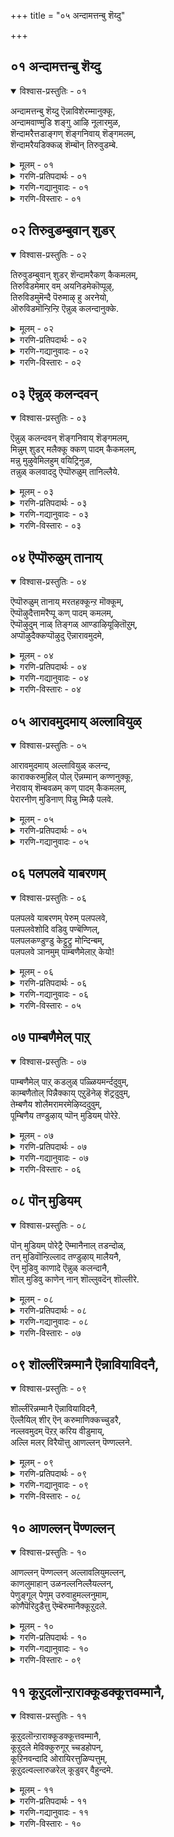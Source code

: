 +++
title = "०५ अन्दामत्तन्बु शॆय्दु"

+++


## ०१ अन्दामत्तन्बु शॆय्दु

<details open><summary>विश्वास-प्रस्तुतिः - ०१</summary>

अन्दामत्तन्बु शॆय्दु ऎन्नाविशेरम्मानुक्कू,  
अन्दामवाण्मुडि शङ्गु आऴि नूलारमुळ,  
शॆन्दामरैत्तडाङ्गण् शॆङ्गनिवाय् शॆङ्गमलम्,  
शॆन्दामरैयडिक्कळ् शॆम्बॊन् तिरुवुडम्बे.
</details>

<details><summary>मूलम् - ०१</summary>

अन्दामत्तन्बु शॆय्दु ऎन्नाविशेरम्मानुक्कू,  
अन्दामवाण्मुडि शङ्गु आऴि नूलारमुळ,  
शॆन्दामरैत्तडाङ्गण् शॆङ्गनिवाय् शॆङ्गमलम्,  
शॆन्दामरैयडिक्कळ् शॆम्बॊन् तिरुवुडम्बे.
</details>

<details><summary>गरणि-प्रतिपदार्थः - ०१</summary>

अम् दामत्तु = सुन्दरवाद लोकद, अन्बु = आशॆयन्नु, शॆय्दु = उण्टुमाडि, ऎन् आवि = नन्न आत्मदल्लि, शेर् = कूडिकॊण्डिरुव, अम्मानुक्कु = स्वामिगॆ, अम् = सॊबगिन, दामम् = हूविन मालॆय, वाल् = हॊळॆयुव, मुडि = तलॆयू, शङ्गु = शङ्क, आऴि = चक्र, नूल् = जनिवार, आरम् = हारवू, उळ = इवॆ, शॆम् तामरै = कॆन्दावरॆयन्तॆ, तड कण् = विशालवाद कण्, शॆम् कनिवाय् = कॆम्पगॆ हण्णिनन्तॆ बायि \(तुटि\), शॆम् कमलम् = कॆन्दावरॆयागिये इवॆ, शॆम् तामरै अडिक्कळ् = कॆन्दावरॆयन्तॆ पादगळु, शॆम् पॊन् = कॆम्पनॆय चिन्नदन्तॆ, तिरु = पवित्रवाद, उडम्बे = मैये. 
</details>

<details><summary>गरणि-गद्यानुवादः - ०१</summary>

सुन्दरवाद लोकद आशॆयन्नुण्टुमाडि, नन्न आत्मदल्लि कूडिकॊण्डिरुव स्वामिगॆ सॊबगिन हूविन मालॆय हॊळॆयुव तलॆयू, शङ्ख, चक्र, जनिवार, हारगळु इवॆ. कॆन्दावरॆयन्तॆ विशालवाद कण्णु, कॆम्पगॆ हण्णिनन्तॆ बायि \(तुटि\), कॆन्दावरॆये आगिवॆ. कॆन्दावरॆयन्तॆ पादगळु. कॆम्पुचिन्नदन्तॆ पवित्रवाद देह इवॆ. 
</details>

<details><summary>गरणि-विस्तारः - ०१</summary>

भक्तनु भगवन्तनल्लि नडॆसुव पूर्णशरणागतिय बगॆयन्नु हिन्दिन तिरुवाय् मॊऴियल्लि सूचिसलायितु. ई तिरुवाय् मॊऴि भगवन्तन दिव्यसुन्दरमूर्तिय वर्णनॆयिन्द प्रारम्भवागुत्तदॆ. 

’सुन्दरवादलोक’ वॆन्दरॆ परमपदवे. अल्लिरुववरिगॆ याव बगॆय कीळु आशॆगळू, आतङ्काळू इल्ल. शाश्वतवागि परमानन्दवन्नु सूरॆगॊळ्ळुत्ता बाळुवुदॊन्दे कॆलस. जॊतॆगॆ, भगवन्तन निकट सेवॆयल्लि तॊडगिरुवुदु. 

अमरत्ववन्नु पडॆदु परमपददल्लि बाळुवुदक्कॆ भगवन्तन कृपाकटाक्षवॊदगि बरबेकु. इदक्कॆ पुरुषकारळाद श्रीदेविय अनुग्रहवू बेकु. भक्तन परवागि आकॆय पुरुषकारवू आगबेकु. इवॆल्लवू भक्तनु बयसबहुदाद आशॆये\! 

ई हिरिय बयकॆयू सुलभवागि उण्टागदु. भगवत्प्रेरणॆय हॊरतु अदु साध्यविल्ल. ऎन्दरॆ, भगवन्तनु सामान्यमानवन्नू, अवनु तन्नन्नु कूडिकॊळ्ळबेकॆम्ब आशॆयन्नु हुट्टिसबेकु. ई बगॆय आशॆयुण्टाद बळिक, भक्तनिगॆ हॆच्चिन ऒत्तासॆकॊडुवुदक्कागिये, स्वामियु अवन अन्तरङ्गवन्नु प्रवेशिसि, अवनन्नु प्रोत्साहिसुत्ता, अवनिगॆ मार्गदर्शकनागि, अवन कर्मसाक्षियागिरुवुदु भगवन्तन अपारकृपॆयॆ\! 

आळ्वाररु हेळुत्तारॆ- ननगॆ परमपदद बाळ्वॆय आशॆयन्नुण्टुमाडि, नन्न आत्मदल्लि कूडिकॊण्डु, ननगॆ मार्गदर्शकनागिरुववनु भगवन्तने\! \(नन्न स्वामिये\!\) अवन तिरुमुडियल्लि सुन्दरवाद तुलसिय मालॆयिदॆ. कैगळल्लि शङ्खचक्रगळिवॆ. ऎदॆयल्लि जनिवारवू हारवू इवॆ. अवन कण्णुगळु कॆन्दावरॆय ऎसळिनन्तॆ विशालवागि सॊबगिनिन्द कूडिवॆ. कॆम्पगॆ कळित तॊण्डॆय हण्णिनन्तॆ माधुर्यपूर्णवागि तुटिगळिवॆ. कॆन्दावरॆयन्तॆ बायिमधुवन्नु उक्किसिहरिसुत्तदॆ. तिरुवडिगळादरो कॆन्दावरॆयन्तॆये अन्दवागि, कोमलवागि मृदुवागिवॆ देहवु कॆम्पुचिन्नदन्तॆ हॊळॆहॊळॆयुत्ता अत्याकर्षकवागिदॆ.
</details>

## ०२ तिरुवुडम्बुवान् शुडर्

<details open><summary>विश्वास-प्रस्तुतिः - ०२</summary>

तिरुवुडम्बुवान् शुडर् शॆन्दामरैकण् कैकमलम्,  
तिरुविडमेमार् वम् अयनिडमेकॊप्पूऴ्,  
तिरुविडमुमॆन्दै पॆरुमाऴ् हु अरनेयो,  
ऒरुविडमॊन्ऱिन्ऱि ऎन्नुळ् कलन्दानुक्के.
</details>

<details><summary>मूलम् - ०२</summary>

तिरुवुडम्बुवान् शुडर् शॆन्दामरैकण् कैकमलम्,  
तिरुविडमेमार् वम् अयनिडमेकॊप्पूऴ्,  
तिरुविडमुमॆन्दै पॆरुमाऴ् हु अरनेयो,  
ऒरुविडमॊन्ऱिन्ऱि ऎन्नुळ् कलन्दानुक्के.
</details>

<details><summary>गरणि-प्रतिपदार्थः - ०२</summary>

तिरु उडम्बु = पवित्रवाद देहवु, वान् = परमसुन्दरवाद, शुडर् = तेजस्सु, शॆम् तामरै कण् = कॆन्दावरॆयन्तॆ कण्णु, कैकमलम् = कैगळु कमलदहूविनन्तॆ, तिरु = श्रीदेविय, इडमे = स्थळवॆम्बुदे \(वसस्थळवॆम्बुदे\), मार् वम् = ऎदॆ, अयन् = अजन \(ब्रह्मन\), इडमे = वासस्थळवे, कॊप्पूऴ् = हॊक्कळु, तिरु इडमुम् = पवित्रवाद ऎडभागवु, ऎन्दैपॆरुमा = नन्न स्वामिगॆ, अरनेयो = हरने अल्लवे? ऒरुवु= नीगबहुदाद, इडम् = स्थळवु, ऒन्ऱु इन्ऱि = ऒन्दू इल्लदॆ \(इल्लद हागॆ\), ऎन् उळ् कलन्दानुक्के = नन्न अन्तरङ्गदल्लि कूडिकॊण्डवनिगे. 
</details>

<details><summary>गरणि-गद्यानुवादः - ०२</summary>

बिट्टकॊडबहुदाद स्थळवॊन्दू इल्लद हागॆ नन्न अन्तरङ्गदल्लि कूडिकॊण्डिरुववनिगॆ पवित्रदेहवु परमसुन्दरवाद तेजस्सु. कण्णुकॆन्दावरॆ, कैकमल, ऎदॆये श्रीदेविय वासस्थळ. हॊक्कळु अजन \(ब्रह्मन\) वासस्थळ. पवित्रवाद ऎडभागवु नन्न स्वामिगॆ हरनु अल्लवे? 
</details>

<details><summary>गरणि-विस्तारः - ०२</summary>

आळ्वाररु हेळुत्तारॆ- नन्न स्वामियु यावॊन्दु स्थळवू इल्लद हागॆ, याव स्थळवन्नू बिट्टुकॊडद हागॆ, ऎल्लॆल्लू तुम्बिकॊण्डिद्दानॆ. पवित्रवाद अवन देहवॆल्ल परमसुन्दरवाद तेजस्सिनिन्द प्रकाशिसुत्तदॆ. कॆन्दावरॆयन्तॆ अवन कण्णुगळु विशालवागि आकर्षकवागिवॆ. कमलद हागॆये कोमलवागि, मृदुवागि, सुन्दरवागि, कॆम्पगॆ, अवन कैगळिवॆ. दयास्वरूपिये आगिरुव श्रीदेवियन्नु अवन वक्षस्थळदल्लिरिसिकॊण्डिद्दानॆ. अवन नाभियल्लि चतुर्मुखनाद ब्रह्मनु वासमाडुत्तानॆ. पवित्रवाद अवन ऎडभागवन्ने हरनिगॆ कॊट्टुबिट्टिद्दानॆ. हीगॆ सृष्टि लयकर्तरन्नू सकलैश्वर्यप्रदॆयाद दयास्वरूपियन्नू कूडिकॊण्डु स्वामियु नन्न अन्तरङ्गदल्लि नॆलॆगॊण्डिद्दानॆ\! अदल्लवे नन्न हिरिय भाग्य\!
</details>

## ०३ ऎन्नुळ् कलन्दवन्

<details open><summary>विश्वास-प्रस्तुतिः - ०३</summary>

ऎन्नुळ् कलन्दवन् शॆङ्गनिवाय् शॆङ्गमलम्,  
मिन्नुम् शुडर् मलैक्कू क्कण् पादम् कैकमलम्,  
मन्नु मुऴुवेमिलहुम् वयिट्रिनुळ,  
तन्नुळ् कलवाददु ऎप्पॊरुळुम् तानिल्लैये.
</details>

<details><summary>मूलम् - ०३</summary>

ऎन्नुळ् कलन्दवन् शॆङ्गनिवाय् शॆङ्गमलम्,  
मिन्नुम् शुडर् मलैक्कू क्कण् पादम् कैकमलम्,  
मन्नु मुऴुवेमिलहुम् वयिट्रिनुळ,  
तन्नुळ् कलवाददु ऎप्पॊरुळुम् तानिल्लैये.
</details>

<details><summary>गरणि-प्रतिपदार्थः - ०३</summary>

ऎन्नुळ् = नन्न अन्तरङ्गदल्लि, कलन्दवन् = कलॆतुकॊण्डवन, शॆम् कनि वाय् = कॆम्पगॆ हण्णिनन्तॆ बायि \(तुटिगळु\), शॆम्कमलम् = कॆन्दावरॆयन्तॆ \(अरळिरुवुदु\), मिन्नुम् = प्रकाशिसुव \(मिञ्चुव\), शुडर् = तेजस्सिन, मलैक्कू = बॆट्टक्कॆ, कण्, पादम्, कै, कमलम् = कण्णुगळु, पादगळू, कैगळु, कमलदन्तॆ, मन्नु = स्थिरवाद \(शाश्वतवाद\), मुऴु = पूर्णवाद, एऴु उलहुम्= एळु लोकगळन्नू, वयिट्रिन् = हॊट्टॆयल्लि, उळ = उळ्ळवनाद, तन्नुळ् = अवनल्लि, कलवादद = सेरद्दु, ऎप्पॊरुळुम् = यावॊन्दु वस्तुवू, तान् इल्लैये = इल्लवे इल्ल. 
</details>

<details><summary>गरणि-गद्यानुवादः - ०३</summary>

नन्न अन्तरङ्गदल्लि कलॆतुकॊण्डिरुववन बायि \(तुटिगळु\) कॆम्पगॆ हण्णिनन्तॆ इवॆ. कॆन्दावरॆयन्तॆ अरळिरुवुदु. मिञ्चुव\(हॊळॆयुव\) तेजस्सिन बॆट्टक्कॆ कण्णुगळू, पादगळू, कैगळू कमलदन्तॆ इवॆ. स्थिरवाद एळु लोकगळन्नु पूर्तियागि तन्न हॊट्टॆयल्लिट्टुकॊण्ड अवनल्लि कूडिकॊण्डिरद \(सेरदिरुव\) वस्तुवॆम्बुदु इल्लवे इल्ल. 
</details>

<details><summary>गरणि-विस्तारः - ०३</summary>

आळ्वाररु हेळुत्तारॆ- तानु सृष्टिसिरुव ऒन्दॊन्दु वस्तुविनल्लू भगवन्तनु नॆलसिद्दानॆ. सकलवस्तुगळू अवनल्लि सेरिकॊण्डिवॆ. अवनल्लि कलॆतुकॊण्डिरद वस्तु इल्लवे इल्ल. अवन हिरिमॆयन्नेनॆन्नोण\! सकलसौभाग्यगळ ऒडतियाद श्रीदेविगू, सकलवन्नू लयगॊळिसुव हरनिगू स्वामियु तन्न देहदल्लि ऎडॆकॊट्टिद्दानॆ. एळुलोकगळन्नू अवनु तन्न हॊट्टॆयल्ले इट्टुकॊण्डिद्दानॆ. अवन सौन्दर्यवो साटियिल्लद्दु- कळित तॊण्डॆय हण्णिनन्तॆ कॆम्पगॆ माधुर्यदिन्द तुम्बि मॆरॆयुव तुटिगळु. मुगुळ्नगॆयिन्द कूडिद बायि कॆन्दावरॆयन्तॆ अरळि शोभिसुत्तदॆ. मिञ्चिनिन्द हॊळॆयुव बॆट्टदन्तॆ देह. कमलदन्तॆ विशालवू सुन्दरवू आद कण्णुगळु. कैगळु पादगळू कमलदन्तॆये कोमलवागियू सॊबगिनिन्द आकर्षकवागियू इवॆ.
</details>

## ०४ ऎप्पॊरुळुम् तानाय्

<details open><summary>विश्वास-प्रस्तुतिः - ०४</summary>

ऎप्पॊरुळुम् तानाय् मरतहक्कून्ऱ मॊक्कूम्,  
ऎप्पॊऴुदैत्तामरैप्पू कण् पादम् कमलम्,  
ऎप्पॊऴुदुम् नाळ् तिङ्गळ् आण्डाऴियूऴितॊऱुम्,  
अप्पॊऴुदैक्कप्पॊऴुदु ऎन्नारावमुदमे,
</details>

<details><summary>मूलम् - ०४</summary>

ऎप्पॊरुळुम् तानाय् मरतहक्कून्ऱ मॊक्कूम्,  
ऎप्पॊऴुदैत्तामरैप्पू कण् पादम् कमलम्,  
ऎप्पॊऴुदुम् नाळ् तिङ्गळ् आण्डाऴियूऴितॊऱुम्,  
अप्पॊऴुदैक्कप्पॊऴुदु ऎन्नारावमुदमे,
</details>

<details><summary>गरणि-प्रतिपदार्थः - ०४</summary>

ऎप्पॊरुळुम् = ऎल्ला वस्तुगळू, तान् आय् = ताने आगिद्दानॆ, मरतहम् कुन्ऱम् = मरकत रत्नद बॆट्टवन्नु, ऒक्कुम् = होलुत्तानॆ, अप्पॊऴुदै = आगले अरळिरुव, तामरैप्पू = तावरॆहूविनन्तॆ, कण् = कण्णुळ्ळवनु, पादम् = पादगळु, कमलम् = कमलदन्तॆ \(कोमलवागि\) इवॆ, ऎप्पॊऴुदुम् = ऎल्ला कालगळल्लियू, नाळ् = दिनगळल्लियू, तिङ्गळ् = तिङ्गळुगळल्लियू, आण्डु = वर्षगळल्लियू, ऊऴिऊऴितॊऱुम् = युगयुगगळल्लियू, अप्पॊऴुदैक्कु अप्पॊऴुदु = आयाकालक्कॆल्लवू, ऎन् = नन्न, आरा अमुदे = तृप्तियागद अमृतवे. 
</details>

<details><summary>गरणि-गद्यानुवादः - ०४</summary>

ऎल्ला वस्तुगळु ताने आगिद्दानॆ. मरकतरत्नद बॆट्टवन्नु होलुत्तानॆ. आगले अरळिरुव तावरॆय हूविनन्तॆ अवन कण्णुगळिवॆ. पादगळु कमलदन्तॆ कोमलवागिवॆ. ऎल्ला हॊत्तुगळल्लियू, दिनगळल्लियू, तिङ्गळुगळल्लियू, वर्षगळल्लियू, युगयुगगळल्लियू \(युग कल्पगळल्लियू\) आ ऎल्ल कालक्कू ननगॆ तृप्तितारद अमृतवे आगिद्दानॆ. 
</details>

<details><summary>गरणि-विस्तारः - ०४</summary>

आळ्वाररु हेळुत्तारॆ- भगवन्तनु ऎल्ला वस्तुगळल्लियू नॆलसिरुव हागॆये, ताने ऎल्ला वस्तुगळुआगि शोभिसुत्तानॆ. बॆलॆकट्टुवुदक्कॆ असाध्यवाद अनर्घरत्नद बॆट्टद हागॆ प्रकाशिसुत्ता आकर्षकनागिद्दानॆ. आग तानॆ अरळुत्तिरुव कॆन्दावरॆयन्तॆ स्वच्छवागि, विशालवागि, आकर्षक सुन्दरवागि अवन कण्णुगळिवॆ. अवन पादगळु कमलदन्तॆ कोमलवागिवॆ. घळिगॆ, दिन, तिङ्गळु, वर्ष, युग, कल्पगळॆन्नदन्तॆ ऎल्ल कालक्कू अवनु शाश्वावागिरतक्कवनु. ऎष्टॆष्टु रीतियल्लि नानु सविदु अनुभविसिदरू सह ननगॆ तृप्तियागदन्थ अमृतवे अवनागिद्दानॆ.
</details>

## ०५ आरावमुदमाय् अल्लावियुळ्

<details open><summary>विश्वास-प्रस्तुतिः - ०५</summary>

आरावमुदमाय् अल्लावियुळ् कलन्द,  
काराक्करुमुहिल् पोल् ऎन्नम्मान् कण्णनुक्कू,  
नेरावाय् शॆम्बवळम् कण् पादम् कैकमलम्,  
पेरारनीण् मुडिनाण् पिन्नु म्मिऴै पलवे.
</details>

<details><summary>मूलम् - ०५</summary>

आरावमुदमाय् अल्लावियुळ् कलन्द,  
काराक्करुमुहिल् पोल् ऎन्नम्मान् कण्णनुक्कू,  
नेरावाय् शॆम्बवळम् कण् पादम् कैकमलम्,  
पेरारनीण् मुडिनाण् पिन्नु म्मिऴै पलवे.
</details>

<details><summary>गरणि-प्रतिपदार्थः - ०५</summary>

आरा = तृप्तितारद \(तणियदन्थ\), अमुदम् आय् = अमृतवागि, अल् = कत्तलॆय, आवि = आत्मद, उळ् = ऒळगॆ, कलन्द = कूडिकॊण्ड, कार् = मळॆ, \(नीरावि\), आर् = तुम्बिरुव, करु मुहिल् पोल् = कप्पु मोडद हागॆ इरुव, ऎन् अम्मान् = नन्न स्वामियाद, कण्ननुक्कू = आकर्षकनिगॆ \(कृष्णनिगॆ\), शॆम् पवळम् = कॆम्पनॆय हवळवु, वाय् = तुटिगळिगॆ, नेरा = साटियागलारदु, कमलम् = कमलद हूवु, कण्, पादम्, कै = कण्णु, पाद, कैगळिगॆ \(नेरा = साटियागदु\), पेर् आरम् = दॊड्ड हारवू, ऎत्तरवाद किरीटवू, उडिदारवू, इन्नू आभरणगळु हेरळवागिये इवॆ. 
</details>

<details><summary>गरणि-गद्यानुवादः - ०५</summary>

आळ्वाररु हेळुत्तारॆ- नन्न ऒडॆयनागिरुव भगवन्तन बायि \(तुटिगळु\) कळित तॊण्डेहण्णिनन्तिदॆ, ऎन्दू कण्णु, कै, पादगळु कमलदन्तिदॆ ऎन्दु मुन्तागि हेळिदॆनल्लवे? सृष्टिय याव वस्तुविनिन्दलू नन्न स्वामिय अवयवगळिगॆ होलिसि अरितुकॊळ्ळलु साध्यवे इल्ल. बलु उत्कृष्टवाद कॆम्पु हवळक्कॆ अवन तुटिगळन्नु होलिसलादीते? कै, पाद, कण्णुगळु, कमलक्किन्तलू ऎष्टो पालु हॆच्चु सुन्दरॆ\! इष्टे अल्लदॆ, स्वामियु दॊड्डदाद हारदिन्दलू, ऎत्तरवाद किरीटदिन्दलू, सॊगसाद उडिदारदिन्दलू, इन्नू नाना दिव्याभरणगळिन्दलू अलङ्करिसिकॊण्डिद्दानॆ. इन्थ अपरूपसुन्दरनागि कार्मुगिलिनन्तॆ परम उदारियागि इरुव स्वामियु अज्ञानवॆम्ब कत्तलॆयिन्द तुम्बिद नन्न आत्मद ऒळगडॆ सेरिकॊण्डु, अदरल्लि ज्ञानवन्नु तुम्बिबॆळगिसुत्तिरुवनल्ल\! अवन उपकारवन्नु एनॆन्दु वर्णिसलि?
</details>

## ०६ पलपलवे याबरणम्

<details open><summary>विश्वास-प्रस्तुतिः - ०६</summary>

पलपलवे याबरणम् पेरुम् पलपलवे,  
पलपलवेशोदि वडिवु पण्बॆण्णिल्,  
पलपलकण्डुण्डु केट्टुट्रु मोन्दिन्बम्,  
पलपलवे ञानमुम् पाम्बणैमेलाऱ् केयो\!
</details>

<details><summary>मूलम् - ०६</summary>

पलपलवे याबरणम् पेरुम् पलपलवे,  
पलपलवेशोदि वडिवु पण्बॆण्णिल्,  
पलपलकण्डुण्डु केट्टुट्रु मोन्दिन्बम्,  
पलपलवे ञानमुम् पाम्बणैमेलाऱ् केयो\!
</details>

<details><summary>गरणि-प्रतिपदार्थः - ०६</summary>

पलपलवे = हलवारु बगॆय, आचरणम् = आभरणगळु, पेरुम् = हॆसरुगळू, पलपलवे = नानाबगॆयवे, पलपलवे =नानाविधवाद, शोदि = प्रकाशवुळ्ळ, वडिवु = रूपगळू, पण्भु = गुणगळू \(स्वभावगळू\), ऎण्णिल् = योचिसिदरॆ \(ऎणिकॆ माडिदरॆ\), पलपल= अनेक विधवागि, कण्डु = नोडि, उण्डु = रुचिनोडि \(अनुभविसि\), केट्टु= केळि, उट्रु = नडॆसि, मोन्दु = मूसिनोडि, इन्बम् = सुखवन्नू, पलपलवे = अनेक \(विविध\) रीतियल्लि, ञानमुम् = ज्ञानवन्नू, \(उण्टुमाडुव\), पाम्बु अणै मेलाऱ् के = हाविन हासुगॆय मेलिरुववनिगे. 
</details>

<details><summary>गरणि-गद्यानुवादः - ०६</summary>

हाविन हासुगॆय मेलिरुववनिगॆ विधविधवाद आभरणगळिवॆ, हॆसरुगळिवॆ- विधविधवाद प्रकाशगळिन्द कूडिद रूपगळु गुणस्वभावगळु इवॆ. योचिसि ऎणिसि नोडिदरॆ, विविध रीतियल्लि नोडि, रुचिनोडि \(अनुभविसि\), केळि, माडि \(नडॆसि\), मूसिनोडि सुखवन्नू, ज्ञानवन्नू पडॆयुवन्थाद्दु आगिदॆ. 
</details>

<details><summary>गरणि-विस्तारः - ०५</summary>

आळ्वाररु हेळुत्तारॆ- नन्नॊडनॆ कूडिकॊण्डिरुव स्वामिगॆ ऎष्टु विधवाद आभरणगळ अलङ्कार\! अवन रूपगळो अदॆष्टु विध\! हागॆये अवन गुणस्वभावगळु इष्टे ऎन्दु ऎणिकॆ माडि तिळियलु साध्यविदॆये? अवनु तोरि बॆळगुव अपरूपवू चित्रविचित्रवू आद दिव्यप्रकाशवू अदॆष्टु बगॆयो\! इन्थ दिव्याकर्षकनाद स्वामियु शेषनन्नु तन्न हासुगॆयागि माडिकॊण्डिद्दानॆ. आ सर्वेश्वरने नन्नॊडनॆ ऎल्ल विधदल्लू कूडिकॊण्डिद्दानल्ल\! अवन विविधरूपगळन्नू, गुणस्वभावगळन्नू, नानाबगॆय आश्चर्याद्भुतकार्यगळन्नू नन्न पञ्चेन्द्रियगळ मूलक नानु अनुभविसुत्तिद्देनॆ. ऎल्ल रीतियल्लू सुखसन्तोषगळन्नु पडॆदु आनन्दिसुत्तिद्देनॆ. भगवद्विषयदल्लि ननगॆ ज्ञानवू उण्टागिदॆ. इदॆष्टु भगवत्कृपॆये अल्लवे?
</details>

## ०७ पाम्बणैमेल् पाऱ्

<details open><summary>विश्वास-प्रस्तुतिः - ०७</summary>

पाम्बणैमेल् पाऱ् कडलुळ् पळ्ळियमर्न्ददुवुम्,  
काम्बणैतोल् पिन्नैक्काय् एऱुडॆनेऴ् शॆट्रदुवुम्,  
तेम्बणैय शोलैमरामरमेऴिय्ददुवुम्,  
पूम्बिणैय तण्डुऴाय् प्पॊन् मुडियम् पोरेऱे.
</details>

<details><summary>मूलम् - ०७</summary>

पाम्बणैमेल् पाऱ् कडलुळ् पळ्ळियमर्न्ददुवुम्,  
काम्बणैतोल् पिन्नैक्काय् एऱुडॆनेऴ् शॆट्रदुवुम्,  
तेम्बणैय शोलैमरामरमेऴिय्ददुवुम्,  
पूम्बिणैय तण्डुऴाय् प्पॊन् मुडियम् पोरेऱे.
</details>

<details><summary>गरणि-प्रतिपदार्थः - ०७</summary>

पाम्बु अणै मेल् = सर्पद हासुगॆय मेलॆ. पाल् कडलुळ् = पाल्गडलल्लि, पळ्ळि अमर्न्ददुवुम् = पवडिसिरुवुदू, काम्बु अणै तोळ् = बॆत्तद हागिरुव तोळिन, पिन्नैक्कू आय् = नप्पिन्नैदेविगागि, एऴ् एऱु = एळु वृषभगळन्नु, उडन् = ऒट्टिगॆ, शॆट्रदुवुम् = कॊन्दु हाकिद्दू, तेन् = जेनुतुम्बिद, पणैय = दट्टवाद, शोलै = तोपिन, मरामरम् = एळु ताळॆय मरगळन्नु, ऎय्ददुवुम् = बाणप्रयोग माडिद्दू \(हॊडॆदद्दू\), पू पिणैय = हूतुम्बिरुव \(सॊबगु तुम्बिरुव\), तण् = तम्पाद, तुऴाय् = तुलसिय, पॊन् मुडि = सिरिमुडिय, अम् = सुन्दरवाद, पोर् एऱे = \(परम\) समर्थनाद \(होराडबल्ल\) वृषभने. 
</details>

<details><summary>गरणि-गद्यानुवादः - ०७</summary>

सर्पद हासुगॆय मेलॆ, पाल्गडलल्लि पवडिसिरुवुदू, बॆत्तद हाइरुव तोळिन नप्पिन्नैदेविगागि एळुगूळिगळन्नु ऒट्टिगॆ सायिसिद्दू, जेनु तुम्बिद दट्टवाद तोपिन एळु ताळॆय मरगळन्नु हॊडॆदद्दू, सॊबगुतुम्बिरुव तम्पाद तुलसिय सिरिमुडिय सुन्दरवाद परमसमर्थनाद वृषभने.
</details>

<details><summary>गरणि-विस्तारः - ०६</summary>

“एऱुडनेळ् शॆट्रदुवुम्” – श्रीकृष्णावतारद ऒन्दु प्रसङ्ग इदु. यशोदॆगॆ तम्मनॊब्ब – कुम्भनॆम्बवनु. अवनिगॆ मगळॊब्बळु – नप्पिन्नैदेवि ऎम्बवळु. नीळादेविय अंशदिन्द हुट्टिदवळु. कुम्भनु अवळिगागि ऒन्दु फण हूडिदनु. अवनु साकि कॊब्बिसिद्द एळु गूळिगळन्नु यारॊब्बर सहायवू इल्लदन्तॆ, ऒण्टियागि हिडिदु पळगिसुववनिगॆ तन्न मगळाद नप्पिन्नैदेवियन्नु कॊट्टु मदुवॆ माडिकॊडुवॆनॆम्बुदे आ फण\! श्रीकृष्णनु ई कॆलसवन्नु साधिसि, नप्पिन्नैदेविय कैहिडिदनु. इदु इल्लिय कथॆ.

“मरामरमॆय्ददुवुम्” – इदु श्रीरामावतारद ऒन्दु प्रसङ्ग. सीतादेवियन्नु कळॆदुकॊण्डु किष्किन्धॆगॆ बन्दाग, हनुमन्तन सहायदिन्द सुग्रीवन सख्यवन्नु गळिसुवागि, श्रीरामनु नडॆसिद ऒन्दु साहस इदु. तोपिनल्लि बेरॆ बेरॆ कडॆगळल्लि एळु ताळॆय मरगळु बॆळॆदिद्दवु. श्रीरामनु ऒन्दे बाणवन्नु प्रयोगिसि, आ एळु ताळॆय मरगळन्नू रन्ध्रगॊळिसिदनु. 

आळ्वाररु हेळुत्तारॆ- पाल्गडलल्लि शेषशयननागि पवडिसिरुववनू सर्वेश्वरनाद भगवन्तने, श्रीकृष्णनागि अवतरिसि, नप्पिन्नैदेविय कैहिडियुवुदक्कागि, कॊब्बिद एळुगूळिगळन्नु तानॊब्बने हिडिदु पळगिसिदवनू अवने. दट्टवाद तोपिनहागॆ बॆळॆद एळु ताळॆय मरगळन्नू ऒन्दे अम्बिनिन्द टॊळिमाडिद श्रीरामनूअवने. दुष्टराद ऎदुराळिगळु ऎष्टे बलिष्ठरादरू अवरॊन्दिगॆ दट्टवागि होराडबल्ल परमसमर्थनू, सॊबगिनिन्द कूडिदु परिमळ तुम्बिद तुलसिय हारवन्नु \(दण्डॆयन्नु\) तलॆयल्लि मुडिदिरुव दिव्यसुन्दरमूर्तियागिरुववनू आ स्वामिये.
</details>

## ०८ पॊन् मुडियम्

<details open><summary>विश्वास-प्रस्तुतिः - ०८</summary>

पॊन् मुडियम् पोरेट्रै ऎम्मानैनाल् तडन्दोळ्,  
तन् मुडिवॊन्ऱिल्लाद तण्डुऴाय् मालैयनै,  
ऎन् मुडिवु काणादे ऎन्नुळ् कलन्दानै,  
शॊल् मुडिवु काणेन् नान् शॊल्लुवदॆन् शॊल्लीरे.
</details>

<details><summary>मूलम् - ०८</summary>

पॊन् मुडियम् पोरेट्रै ऎम्मानैनाल् तडन्दोळ्,  
तन् मुडिवॊन्ऱिल्लाद तण्डुऴाय् मालैयनै,  
ऎन् मुडिवु काणादे ऎन्नुळ् कलन्दानै,  
शॊल् मुडिवु काणेन् नान् शॊल्लुवदॆन् शॊल्लीरे.
</details>

<details><summary>गरणि-प्रतिपदार्थः - ०८</summary>

पॊन् मुडि = रत्नमय किरीटवन्नु धरिसिरुव, अम् = दिव्यसुन्दरनाद, पोर् एट्रै = समर्थनाद वृषभदन्थवनन्नु, ऎम्मानै = नन्न स्वामियन्नु, नाल् तड तोळ् = नाल्कु दीर्घवाद तोळुगळुळ्ळवनन्नु, तन् मुडिवु ऒन्ऱु इल्लाद = तनगॆ याव बगॆयल्लू मितियिल्लदवनन्नु, तण् तुऴाय् मालैयनै = तम्पाद तुलसिय हारवन्नु धरिसिरुववनन्नु, ऎन् = नन्न, मुडिवु = पूर्णतॆयन्नु \(कॊरतॆयन्नु\), काणादे = लक्षिसदॆ, ऎन्नुळ् = नन्न अन्तरङ्गदल्लि, कलन्दानै = कलॆतुकॊण्डवनन्नु, कुरितु, शॊल् = हेळलु,\(मातुगळु\), मुडिवु = कॊनॆयन्नु, काणेन् नान् = नानु काणॆनल्ल, शॊल्लुवदु ऎन् = हेळुवुदु एनन्नु? शॊल्लीरे = नीवु हेळिरि\! 
</details>

<details><summary>गरणि-गद्यानुवादः - ०८</summary>

रत्नमयवाद किरीटवन्नु धरिसिरुव दिव्यसुन्दरनाद समर्थवृषभदन्थवनन्नु, नन्न ऒडॆयनन्नु, दीर्घवाद नाल्कु तोळुगळुळ्ळवनन्नु, तनगॆ याव बगॆय मितियू इल्लदवनन्नु, तम्पाद तुलसिअय् हारवन्नु धरिसिरुववनन्नु, नन्न पूर्णतॆयन्नु \(कॊरतॆगळन्नु\) गमनिसिदन्तॆ नन्न अन्तरङ्गदल्लि कलॆतुकॊण्डवनन्नु, कुरितु हेळलु \(मातुगळ\) कॊनॆयन्ने नानु काणॆनल्ल\! हेळुवुदु एनन्नु? नीवु हेळिरि? 
</details>

<details><summary>गरणि-विस्तारः - ०७</summary>

आळ्वाररु हेळुत्तारॆ- नन्न स्वामियाद भगवन्तन दिव्यसौन्दर्यवन्नू, अद्वितीय सामर्थ्यवन्नू, परमोपकारवन्नू वर्णिसुवुदु ताने हेगॆ? सुवर्णमयवाद हॊळॆयुव किरीटवन्नु अवनु धरिसिद्दानॆ. ऎन्दॆन्दिगू बाडदॆ इरुव परिमळपूर्णवाद तुलसिय हारवन्नु मुडिदिद्दानॆ. दीर्घवाद मत्तु समर्थवाद नाल्कु तोळुगळण्णुळ्ळवनागिद्दानॆ. होराटक्कू उपकारक्कू बळसलु अवु सदासिद्धवागिवॆ. तन्न ऒडॆतनक्कॆ याव बगॆयल्लू मितियिल्लदवनागिद्दानॆ. हीगॆ, ऎल्ल बगॆयल्लू परमश्रेष्ठनॆनिसिकॊण्ड सर्वेश्वरनु कॊरतॆगळिन्द तुम्बिरुव कडुपापियाद नन्न अन्तरङ्गवन्नु प्रवेशिसि, नन्नन्नु उद्धरिसलु नन्नल्लि कूडिकॊण्डिद्दानल्ल\! अवन स्वरूपस्वभावगळन्नु कुरितु हेळलु ननगॆ तोचदन्तागिदॆयल्ल\! हेळलु तिळिदवरु इन्नू एनन्नु हेळबेको \(अदन्नॆल्ला\) हेळबल्लरे? 

“तन् मुडिवुऒन्ऱिल्लाद” ऎम्बुदन्नु “तण् तुऴाय्” ऎम्बुदक्कॆ कूडिसि, अन्वयमाडिकॊण्डु हेळबहुदॆनिसुत्तदॆ. आग, भगवन्तनु धरिसिरुव आ तुलसिय हार ऎन्दॆन्दिगू बाडदन्तॆ, नित्यसुन्दरवागिये, परिमळपूर्णवागिये इरुत्तदॆ ऎन्दु अर्थमाडबहुदॆनिसुत्तदॆ.
</details>

## ०९ शॊल्लीरॆन्नम्मानै ऎन्नावियाविदनै,

<details open><summary>विश्वास-प्रस्तुतिः - ०९</summary>

शॊल्लीरॆन्नम्मानै ऎन्नावियाविदनै,  
ऎल्लैयिल् शीर् ऎन् करुमाणिक्कच्चुडरै,  
नल्लवमुदम् पॆऱऱ् करिय वीडुमाय्,  
अल्लि मलर् विरैयॊत्तु आणल्लन् पॆण्णल्लने.
</details>

<details><summary>मूलम् - ०९</summary>

शॊल्लीरॆन्नम्मानै ऎन्नावियाविदनै,  
ऎल्लैयिल् शीर् ऎन् करुमाणिक्कच्चुडरै,  
नल्लवमुदम् पॆऱऱ् करिय वीडुमाय्,  
अल्लि मलर् विरैयॊत्तु आणल्लन् पॆण्णल्लने.
</details>

<details><summary>गरणि-प्रतिपदार्थः - ०९</summary>

शॊल्लीर् = हेळिरि, ऎन् अम्मानै = नन्न स्वामियन्नु, ऎन् आवि आवि तनै = नन्न आत्मक्कॆ आत्मनादवनन्नु, ऎल्लै इल् = मितियिल्लद, शीर् =गुणकीर्तिगळन्नुळ्ळवनन्नु, ऎन् करुमाणिक्क शुडरै = नन्न इन्द्रनीलरत्नदन्तॆ प्रकाशवुळ्ळवनन्नु, नल्ल अमुदम् = श्रेष्ठवाद अमृतदन्थवनन्नु, पॆऱऱ् कु = पडॆदुकॊळ्ळुवुदक्कॆ, अरिय = असाध्यवाद \(सुलभसाध्यवल्लद\), वीडुम् आय् = स्थानवागिरुववन्नु, अल्लि मलर् = तावरॆहूविन, विरैऒत्तु = परिमळद हागॆ इरुववनन्नु, आण् अल्लन् = गण्डागिरदवनन्नू पॆण् अल्लन् = हॆण्णागिरदवनन्नू\(कुरितु\). 
</details>

<details><summary>गरणि-गद्यानुवादः - ०९</summary>

नन्न स्वामियन्नु, नन्न आत्मन आत्मनन्नु, मितियिल्लद गुणकीर्तिगळुळ्ळवनन्नु, इन्द्रनीलमणियन्तॆ प्रकाशवुळ्ळवनन्नु, अत्यन्त श्रेष्ठवाद अमृतदन्थवनन्नु, पडॆदुकॊळ्ळुवुदक्कॆ सुलभसाध्यवॆनिसद स्थानवागिरुववनन्नु, तावरॆहूविन परिमळद हागॆ इरुववनन्नु, गण्डु अल्लदवनन्नु, हॆण्णु अल्लदवनन्नु कुरितु हेळिरि. 
</details>

<details><summary>गरणि-विस्तारः - ०८</summary>

हिन्दिन पाशुरदल्लि आळ्वाररु इतररन्नु सम्बोधिसिदरु. “ननगॆ भगवन्तन अनन्तवाद गुणस्वभावगळन्नु कुरितु हेळलु साध्यविल्ल. नीवादरू हेळबहुदादद्दन्नु हेळिरि”- ऎन्दु करॆकॊट्टरु. ई पाशुरदल्लि आ इतररु हेळबेकादद्देनु ऎम्बुदन्नु कुरितु हेळलिद्दारॆ. 

आळ्वाररु हेळुत्तारॆ- लौकिकजनरे, नीवु भगवन्तनन्नु कुरितु हॊगळि हाडिरि. विशिष्टवाद अवन गुणस्वभावगळन्नु कीर्तिसि तिळियिरि. भगवन्तने नन्न स्वामि, नन्न निर्वाहक, अवने नन्न आत्मद आत्म. अवन कल्याणगुणगळिगू, कीर्तिगू कॊनॆये इल्ल. अवुगळन्नॆल्ल किवियिन्द केळि आनन्दिसिरि. अवुगळन्नु नालगॆयिन्द उच्चरिसुत्ता आनन्दिसि. इन्द्रनीलमणिय हागॆ कण्णिगॆ इम्पागि आकर्षकवागिरुव अवन दिव्यप्रकाशवन्नु कण्णार कण्डु आनन्दिसि. परमभोग्यवू अत्यन्त रुचिकरवू आद दिव्यामृतदन्तॆ इरुव अवन नामस्मरणॆयल्लि तॊडगि, अवन रुचियन्नु अनुभविसि आनन्दिसि. पडॆदुकॊळ्ळले बेकाद, अन्तिमगुरियाद, पडॆदुकॊळ्ळलु सुलभसाध्यवल्लद स्थानवाद परमपदवे आगिरुव अवनन्नु साधिसि पडॆदुकॊळ्ळि. तावरॆय हूविन परिमळदन्तॆ ऎल्लॆल्लियू व्यापिसिकॊण्डिरुववनन्नु अनुभविसि आनन्दिसि. अवनन्नु प्रीतिमाडुववरु गण्डागलि, हॆण्णागलि, अवरॆल्लरिगू आकर्षकनागि, पडॆदुकॊळ्ळलेबेकागिरुव सर्वेश्वरनन्नु मनस्सुइन्द्रियगळ मूलक अनुभविसुत्ता, भक्तिमाडुत्ता, पडॆदुकॊळ्ळि.
</details>

## १० आणल्लन् पॆण्णल्लन्

<details open><summary>विश्वास-प्रस्तुतिः - १०</summary>

आणल्लन् पॆण्णल्लन् अल्लावलियुमल्लन्,  
काणलुमाहान् उळनल्लनिल्लैयल्लन्,  
पेणुङ्गूल् पेणुम् उरुवाहुमल्लनुमाम्,  
कोणैपॆरिदुडैत्तु ऎम्बॆरुमानैक्कूऱुदले.
</details>

<details><summary>मूलम् - १०</summary>

आणल्लन् पॆण्णल्लन् अल्लावलियुमल्लन्,  
काणलुमाहान् उळनल्लनिल्लैयल्लन्,  
पेणुङ्गूल् पेणुम् उरुवाहुमल्लनुमाम्,  
कोणैपॆरिदुडैत्तु ऎम्बॆरुमानैक्कूऱुदले.
</details>

<details><summary>गरणि-प्रतिपदार्थः - १०</summary>

आण् अल्लन् = \(भगवन्तनु\) गण्डु अल्ल, पॆण् अल्लन् = हॆण्णु अल्ल, अल्ला = इवॆरडू अल्लदॆ, अलियुम् अल्लन् = नपुंसकनू अल्ल, काणलुम् आहान् = होडुवुदक्कॆ आगुवुदिल्ल \(अवनु काणिसुववनू अल्ल\), उळन् अल्लन् = इरुववनू अल्ल \(इल्लदॆयू इल्ल\), पेणुङ्गाल् = आशिसिदरॆ \(पूजिसिदरॆ\), पेणुम् = आशिसुव \(पूजिसुव\), उरु आहुम् = रूपवुळ्ळवनागुत्तानॆ, अल्लनुम् आम् = हागल्लदवनू आगिरुत्तानॆ, कोणै पॆरिदु उडैत्तु = बलवन्नु बहळवागि प्रयोगिसि \(गोणन्नुदॊड्डदागि ऒडॆदु\) ऎम्बॆरुमानै = भगवन्तनन्नु \(कुरितु\), कूऱुदले= हेळुवुदॆम्बुदे.
</details>

<details><summary>गरणि-गद्यानुवादः - १०</summary>

भगवन्तनु गण्डू अल्ल, हॆण्णू अल्ल, अवॆरडू अल्लद नपुंसकनू अल्ल. अवनु कण्णिगॆ काणिसुववनू अल्ल. इरुववनू अल्ल. इल्लदवनू अल्ल. आशिसिदरॆ \(पूजिसिदरॆ\), आशिसुव \(पूजिसुव\) रूपवुळ्ळवनागुत्तानॆ. हागल्लदॆयू इरुत्तानॆ. भगवन्तनन्नु कुरितु हेळुवुदॆम्बुदे गोणन्नु दॊड्डदागि ऒडॆदु हेळबेकादद्दु\! 
</details>

<details><summary>गरणि-विस्तारः - ०९</summary>

हिन्दिन पाशुरदल्लि आळ्वाररु भगवन्तनन्नु कुरितु हेळिदाग, अवनु ’गण्डू अल्ल, हॆण्णू अल्ल’ ऎन्दरु. सामान्यरिगॆ सामान्यरीतियल्लि इदरिन्द संशयवुण्टागबहुदॆन्दु ऊहिसि, अदन्नु इल्लि इन्नष्टु विशपदडिसुत्तिद्दारॆ. 

वेदगळल्लि भगवन्तनन्नु प्रतिपादिसिद जाडन्ने इदरल्लि हिडियलागिदॆ. सामान्यरीतिय लिङ्गरूपगळिन्द भगवन्तनन्नु परिगणिसलागदु\! ताने सृष्टिसिद ऎल्ला वस्तुगळिगिन्तलू अवनु भिन्ननागि, अवुगळिन्द अतीतनागि, विशिष्टनागि, अवुगळ अन्तर्यामियागियू इद्दानॆ. “अदल्ल”, “अदल्ल”, “अदल्ल” ऎन्दे सृष्टिय ऎल्ला वस्तुगळिन्दलू बिडिसि, बिडिसि, बेर्पडिसि, भगवन्तनन्नु अरितुकॊळ्ळलु यत्निसबेकागिदॆ. इदरिन्द, भगवन्तनन्नु वर्णिसि विवरिसुवुदन्तु निजक्कू कष्टसाध्यवे\! 

आळ्वाररु हेळुत्तारॆ- ’भगवन्तनु गण्डू अल्ल, हॆण्णु अल्ल’ ऎन्दॆनष्टॆ. अवनु गण्डू हॆण्णु अल्लद बळिक, अवनु नपुंसकनेनु? ऎन्दु केळिदरॆ, अवनु नपुंसकनू अल्ल. कण्णिगॆ काणिसुववनू अल्ल ऎन्दु केळिदरॆ, अवनु नपुंसकनू अल्ल. कण्णिगॆ काणिसुववनू अल्ल. ऒन्दॆडॆयल्लि, गॊत्ताद कडॆयल्लि, इरुववनू अल्ल, इल्लदवनू अल्ल. अवन इरुविकॆयन्नु नम्बुववरिगॆ अवनिद्दानॆ. नम्बदवरिगॆ अवनु इल्लवॆन्तले, अवनु ऎल्लॆडॆयल्लू इद्दानॆ. रूपविल्लदवनागि, अगोचरनागि इद्दानॆ. अवनु याव रूपदल्लादरू काणिसिकॊळ्ळबहुदु. आ रूपदल्लि इल्लदॆयू इरबहुदु. काणिसदॆयू इरबहुदु. अवनन्नु आशिसि, याव रूपवन्नु गुरियागिट्टुकॊण्डु अवनन्नु पूजिसुवरो, स्तुतिसुवरो, आ रूपदल्ले अवरिगॆ काणिसिकॊळ्ळबहुदु. हागॆ काणिसिकॊळ्ळदॆ, आ रूपदल्लि इल्लदॆयू होगबहुदु. भगवन्तन रीतिये अति विचित्र\! अत्याश्चर्यकारक\! इन्थ अवनन्नु कुरितु हेळुवुदु ताने सुलभवादीते? दॊड्डदागि गोणन्नु मुरिदे हेळबेकादीतु. बलु प्रयासवे आदीतु\!
</details>

## ११ कूऱुदलॊन्ऱाराक्कूडक्कूत्तवम्मानै,

<details open><summary>विश्वास-प्रस्तुतिः - ११</summary>

कूऱुदलॊन्ऱाराक्कूडक्कूत्तवम्मानै,  
कूऱुदले मेविक्कुरुगूर् च्चडहोपन्,  
कूऱिनवन्दादि ओरायिरत्तुळिप्पत्तुम्,  
कूऱुदल्वल्लारुळरेल् कूडुवर् वैहुन्दमे.
</details>

<details><summary>मूलम् - ११</summary>

कूऱुदलॊन्ऱाराक्कूडक्कूत्तवम्मानै,  
कूऱुदले मेविक्कुरुगूर् च्चडहोपन्,  
कूऱिनवन्दादि ओरायिरत्तुळिप्पत्तुम्,  
कूऱुदल्वल्लारुळरेल् कूडुवर् वैहुन्दमे.
</details>

<details><summary>गरणि-प्रतिपदार्थः - ११</summary>

कूऱुदल् = हेळुवुदक्कॆ, ऒन्ऱु= स्वल्पवू, आरा = साध्यवागदन्थ, कुडक्कूत्त = कॊडद कुणितदल्लि निपुणनाद, अम्मानै = स्वामियन्नु, कूऱुदले = हेळुवुदरल्लिये \(हेळुवुदन्ने\) मेवि = आशिसि, कुरुगूर् शडहोपन् = तिरुक्कूरुहूरिन शठगोपनु, कूऱिन = हेळिद, अन्दादि = अन्तादि रचनॆय, ओर् आयिरत्तुळ् = ऒन्दुसाविरदल्लि \(पाशुरगळल्लि\) इ-पत्तुम् = ई हत्तन्नू \(पाशुरगळन्नू\) कूऱुदल् = हेळुवुदन्नु, वल्लार् = बल्लवरु, उळर् एल् = इरुवरादरॆ, \(अवरु\), कूडुवर् = सेरुवरु, वैहुन्दमे = वैकुण्ठवन्ने. 
</details>

<details><summary>गरणि-गद्यानुवादः - ११</summary>

हेळुवुदक्कॆ स्वल्पवू साध्यवागदन्थ कॊडद कुणितदल्लि निपुणनॆनिसिद स्वामियन्नु कुरितु हेळुवुदन्ने आशिसि, तिरुक्कूरुहूरिन शठगोपनु हेळिद अन्तादिरचनॆय ऒन्दुसाविर \(पाशुर\)दल्लि ई हत्तन्नू हेळुवुदन्नु बल्लवरु इरुवरादरॆ, \(अवरु\) वैकुण्ठवन्ने सेरुवरु. 
</details>

<details><summary>गरणि-विस्तारः - १०</summary>

भगवन्तनन्नु कुरितु, अवन गुणस्वभावगळन्नु कुरितु विवरिसहोगुवुदु कष्टकरवाद विषयवॆन्दु तिळिसुवुदु ई ऐदनॆय तिरुवाय् मॊऴिय सूचनॆ. ज्ञानगम्यनागि, भक्तिगम्यनागिरुववनु भगवन्त. याव मार्गदिन्दलू अवनन्नु अरितुकॊळ्ळलु बहळ प्रयासवे आगुत्तदॆ. अरिविगॆ सुलभवागि निलुकद भगवन्तनन्ने आशिसि, अवन स्वरूपस्वभावगळन्नु कुरितु हॊगळि हेळुवुदरल्लिये मग्नरागि आनन्दिसुववरु अति विरळ. अन्थ अपरूपस्वभाव तिरुक्कूरुहूरिन शठगोपनदु. भगवन्तनन्नु कुरितु हेळुवुदरल्लिये निरतनागि, ऒन्दु साविर पाशुरगळन्नु इदक्कागिये मीसलागिसि, अवुगळन्नु ’अन्तादि’ ऎम्ब विशिष्टरीतियल्लि रचिसि, तिरुवाय् मॊऴि ऎम्ब रूपदल्लि हाडिद हॆग्गळिकॆ अवनदु\! 

ई ऐदनॆय तिरुवाय् मॊऴिय हत्तु पाशुरगळु आ साविरदल्लि ऒन्दु अल्पभाग मात्र\! इदरल्लि हेळिरुवष्टु विषयवन्नादरू चॆन्नागि अरितुकॊण्डु, ऎडॆबिडदॆ हेळुत्ता बरुवुदरिन्द ऒदगुव फलापारवादद्दु\! शाश्वतवू, महोन्नतवू आद वैकुण्ठवन्ने इदु दॊरकिसि कॊडतक्कद्दु. हीगिदॆ ई तिरुवाय् मॊऴिय फलश्रुति.

कॊडद कुणितदल्लि निपुणनॆनिसिदवनु श्रीकृष्णरूपियाद भगवन्त. बालकृष्णनागि नन्दगोकुलदल्लि बॆळॆयुत्तिरुवाग स्वामियु, आ ऎळॆय वयस्सिनल्लिये, गोवळरल्लि कष्टकरवॆनिसिद ई कॊडद कुणितवन्नु अत्यन्त सुलभवागि, अतिचमत्कारपूर्वकवागि नडॆसि, ऎल्लरन्नू बॆरगुगॊळिसिदनु. आद्दरिन्द “कुडक्कूत्तन्” ऎम्ब प्रियवाद हॆसरु\! 

’अन्तादि’ – ऒन्दु पाशुरद कडॆय पदवन्नु अदर मुन्दिन पाशुरद मॊदलनॆय पदवन्नागि माडिकॊण्डु, चमत्कारदिन्द जोडिसि, हॆणॆदु हेळुवन्थ कष्टकरवाद साहित्यरचनॆ.
</details>
